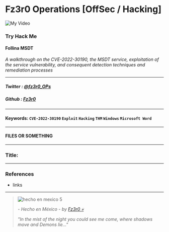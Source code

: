 
# Fz3r0 Operations  [OffSec / Hacking]

![My Video](https://user-images.githubusercontent.com/94720207/165892585-b830998d-d7c5-43b4-a3ad-f71a07b9077e.gif)

### Try Hack Me 
#### Follina MSDT

_A walkthrough on the CVE-2022-30190, the MSDT service, exploitation of the service vulnerability, and consequent detection techniques and remediation processes_

---

##### Twitter  : [@fz3r0_OPs](https://twitter.com/Fz3r0_OPs) 
##### Github  : [Fz3r0](https://github.com/fz3r0) 

---

#### Keywords: `CVE-2022-30190` `Exploit` `Hacking` `THM` `Windows` `Microsoft Word`

---

#### FILES OR SOMETHING


---   

### Title:

---

### References

- links

---

> ![hecho en mexico 5](https://user-images.githubusercontent.com/94720207/166068790-fa1f243d-2db9-4810-a6e4-eb3c4ad23700.png)
>
> _- Hecho en México - by [Fz3r0 💀](https://github.com/Fz3r0/)_ 
>
> _"In the mist of the night you could see me come, where shadows move and Demons lie..."_ 
